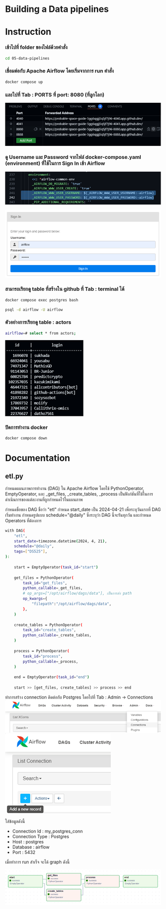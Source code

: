 # Building a Data pipelines

# Instruction
### เข้าไปที่ folder ของไฟล์ด้วยคำสั่ง
```sh
cd 05-data-pipelines
```

### เชื่อมต่อกับ Apache Airflow โดยเริ่มจากการ run คำสั่ง
```sh
docker compose up
```

### และไปที่ Tab : PORTS ที่ port: 8080 (ที่ลูกโลก)
![Alt text](image/image-1.png)

### ดู Username และ Password จากไฟล์ docker-compose.yaml (environment) ที่ใช้ในการ Sign In เข้า Airflow
![Alt text](image/image-2.png)

![Alt text](image/image-3.png)

### สามารถเรียกดู table ที่สร้างใน github ที่ Tab : terminal ได้ 
```sh
docker compose exec postgres bash
```
```sh
psql -d airflow -U airflow
```
### ตัวอย่างการเรียกดู table : actors

```sh
airlflow=# select * from actors;
```
![Alt text](image/image-8.png)

### ปิดการทำงาน docker
```sh
docker compose down
```


# Documentation

## etl.py
กำหนดแผนภาพการทำงาน (DAG) ใน Apache Airflow โดยใช้ PythonOperator, EmptyOperator, และ _get_files, _create_tables, _process เป็นฟังก์ชันที่ใช้ในการดำเนินการของแต่ละงานที่ถูกกำหนดไว้ในแผนภาพ

กำหนดชื่อของ DAG ชื่อว่า "etl" กำหนด start_date เป็น 2024-04-21 เพื่อระบุวันแรกที่ DAG เริ่มทำงาน กำหนดรูปแบบ schedule="@daily" ซึ่งระบุว่า DAG นี้จะรันทุกวัน และกำหนด Operators ที่ต้องการ 

```sh
with DAG(
    "etl",
    start_date=timezone.datetime(2024, 4, 21),
    schedule="@daily",
    tags=["DS525"],
):

    start = EmptyOperator(task_id="start")

    get_files = PythonOperator(
        task_id="get_files",
        python_callable=_get_files,
        # op_args=["/opt/airflow/dags/data"], เป็นการส่ง path
        op_kwargs={
            "filepath":"/opt/airflow/dags/data",
        },
    )

    create_tables = PythonOperator(
        task_id="create_tables",
        python_callable=_create_tables,
    )

    process = PythonOperator(
        task_id="process",
        python_callable=_process,
    )

    end = EmptyOperator(task_id="end")

    start >> [get_files, create_tables] >> process >> end
```

ทำการสร้าง connection ติดต่อกับ Postgres โดยไปที่ Tab : Admin -> Connections
![Alt text](image/image-5.png)
![Alt text](image/image-6.png)

ใส่ข้อมูลดังนี้
- Connection Id : my_postgres_conn
- Connection Type : Postgres
- Host : postgres
- Database : airflow
- Port : 5432

เมื่อทำการ run สำเร็จ จะได้ graph ดังนี้

![Alt text](image/image-4.png)